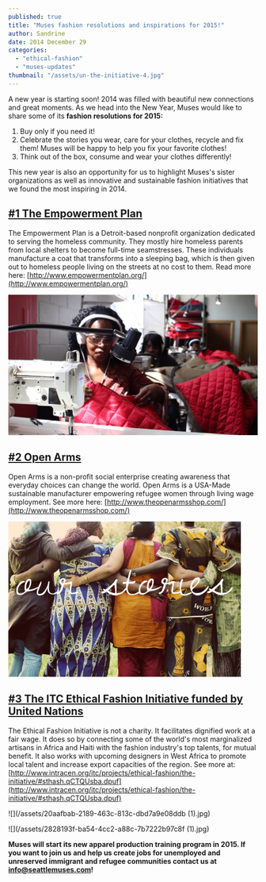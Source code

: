 ```yaml
---
published: true
title: "Muses fashion resolutions and inspirations for 2015!"
author: Sandrine
date: 2014 December 29
categories: 
  - "ethical-fashion"
  - "muses-updates"
thumbnail: "/assets/un-the-initiative-4.jpg"
---
```


A new year is starting soon! 2014 was filled with beautiful new connections and great moments. As we head into the New Year, Muses would like to share some of its **fashion resolutions for 2015:**

1. Buy only if you need it!
2. Celebrate the stories you wear, care for your clothes, recycle and fix them! Muses will be happy to help you fix your favorite clothes!
3. Think out of the box, consume and wear your clothes differently!

This new year is also an opportunity for us to highlight Muses's sister organizations as well as innovative and sustainable fashion initiatives that we found the most inspiring in 2014.

## [#1 The Empowerment Plan](http://www.empowermentplan.org/)

The Empowerment Plan is a Detroit-based nonprofit organization dedicated to serving the homeless community. They mostly hire homeless parents from local shelters to become full-time seamstresses. These individuals manufacture a coat that transforms into a sleeping bag, which is then given out to homeless people living on the streets at no cost to them. Read more here: [http://www.empowermentplan.org/](http://www.empowermentplan.org/)

![](/assets/36204_53dc2b0c4bbc78.01845670-big.jpg?q=20140802001516)

## [#2 Open Arms](http://www.theopenarmsshop.com)

Open Arms is a non-profit social enterprise creating awareness that everyday choices can change the world. Open Arms is a USA-Made sustainable manufacturer empowering refugee women through living wage employment. See more here: [http://www.theopenarmsshop.com/](http://www.theopenarmsshop.com/)

![](/assets/a4061-img_9983e2.jpg)

## [#3 The ITC Ethical Fashion Initiative funded by United Nations](http://www.intracen.org/itc/projects/ethical-fashion/the-initiative/#sthash.qCTQUsba.dpuf)

The Ethical Fashion Initiative is not a charity. It facilitates dignified work at a fair wage. It does so by connecting some of the world's most marginalized artisans in Africa and Haiti with the fashion industry's top talents, for mutual benefit. It also works with upcoming designers in West Africa to promote local talent and increase export capacities of the region. See more at: [http://www.intracen.org/itc/projects/ethical-fashion/the-initiative/#sthash.qCTQUsba.dpuf](http://www.intracen.org/itc/projects/ethical-fashion/the-initiative/#sthash.qCTQUsba.dpuf)

![](/assets/20aafbab-2189-463c-813c-dbd7a9e08ddb (1).jpg)

![](/assets/2828193f-ba54-4cc2-a88c-7b7222b97c8f (1).jpg)

**Muses will start its new apparel production training program in 2015. If you want to join us and help us create jobs for unemployed and unreserved immigrant and refugee communities contact us at info@seattlemuses.com!**